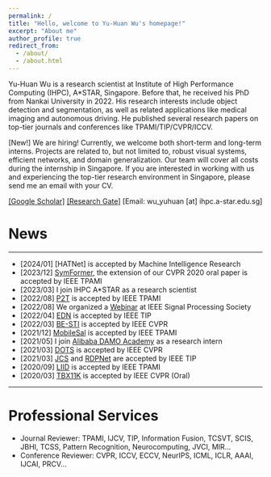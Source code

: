 ```yaml
---
permalink: /
title: "Hello, welcome to Yu-Huan Wu's homepage!"
excerpt: "About me"
author_profile: true
redirect_from: 
  - /about/
  - /about.html
---
```


Yu-Huan Wu is a research scientist at Institute of High Performance Computing (IHPC), A*STAR, Singapore. Before that, he received his PhD from Nankai University in 2022.
His research interests include object detection and segmentation, as well as related applications like medical imaging and autonomous driving.
He published several research papers on top-tier journals and conferences like TPAMI/TIP/CVPR/ICCV.

[New!] We are hiring! Currently, we welcome both short-term and long-term interns. Projects are related to, but not limited to, robust visual systems, efficient networks, and domain generalization. Our team will cover all costs during the internship in Singapore. If you are interested in working with us and experiencing the top-tier research environment in Singapore, please send me an email with your CV.

[[Google Scholar]](https://scholar.google.com/citations?user=CO-Svo4AAAAJ) [[Research Gate]](https://www.researchgate.net/profile/Yu-Huan-Wu-2) [Email: wu_yuhuan [at] ihpc.a-star.edu.sg]

News
=======
---------------

* [2024/01] [HATNet] is accepted by Machine Intelligence Research
* [2023/12] [SymFormer](https://arxiv.org/abs/2307.02848), the extension of our CVPR 2020 oral paper is accepted by IEEE TPAMI
* [2023/03] I join IHPC A*STAR as a research scientist
* [2022/08] [P2T](https://www.zhihu.com/question/445556653/answer/2804026992) is accepted by IEEE TPAMI
* [2022/08] We organized a [Webinar](https://rc.signalprocessingsociety.org/education/webinars/SPSWEB2212.html) at IEEE Signal Processing Society
* [2022/04] [EDN](https://github.com/yuhuan-wu/EDN) is accepted by IEEE TIP
* [2022/03] [BE-STI](https://openaccess.thecvf.com/content/CVPR2022/papers/Wang_BE-STI_Spatial-Temporal_Integrated_Network_for_Class-Agnostic_Motion_Prediction_With_Bidirectional_CVPR_2022_paper.pdf) is accepted by IEEE CVPR
* [2021/12] [MobileSal](https://github.com/yuhuan-wu/MobileSal) is accepted by IEEE TPAMI
* [2021/05] I join [Alibaba DAMO Academy](https://damo.alibaba.com) as a research intern
* [2021/03] [DOTS](https://github.com/guyuchao/DOTS) is accepted by IEEE CVPR
* [2021/03] [JCS](https://github.com/yuhuan-wu/JCS) and [RDPNet](https://github.com/yuhuan-wu/RDPNet) are accepted by IEEE TIP
* [2020/09] [LIID](https://github.com/yun-liu/LIID) is accepted by IEEE TPAMI
* [2020/03] [TBX11K](https://mmcheng.net/tb/) is accepted by IEEE CVPR (Oral)

---------------

Professional Services
======

* Journal Reviewer: TPAMI, IJCV, TIP, Information Fusion, TCSVT, SCIS, JBHI, TCSS, Pattern Recognition, Neurocomputing, JVCI, MIR...
* Conference Reviewer: CVPR, ICCV, ECCV, NeurIPS, ICML, ICLR, AAAI, IJCAI, PRCV...

